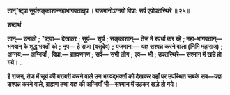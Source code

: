 **तान्²ष्ट्वा सूर्यसङ्काशान्महाभागवतान्नृप ।** **यजमानोऽग्नयो विप्रा: सर्व एवोपतस्थिरे ॥ २५॥** 

**शब्दार्थ** 

**तान्—** **उनको** **; ²ष्ट्वा—** **देखकर** **; सूर्य—** **सूर्य** **; सङ्काशान्—** **तेज में स्पर्धा कर रहे** **; महा-भागवतान्—** **भगवान् के शुद्ध भक्तों को** **;** **नृप—** **हे राजा (वसुदेव)** **; यजमान:—** **यज्ञ सश्पन्न करने वाला (निमि महाराज)** **; अग्नय:—** **अग्नियाँ** **; विप्रा:—** **ब्राह्मणगण** **;** **सर्वे—** **सभी लोग** **; एव—** **भी** **; उपतस्थिरे—** **सश्मान में खड़े हो गये।** **.** 

**हे राजन्, तेज में सूर्य की बराबरी करने वाले उन भगवद्भक्तों को देखकर वहाँ पर उपस्थित** **सबके सब—यज्ञ सश्पन्न करने वाले, ब्राह्मण तथा यज्ञ की अग्नियाँ भी—सश्मान में उठकर खड़े** **हो गये।** 